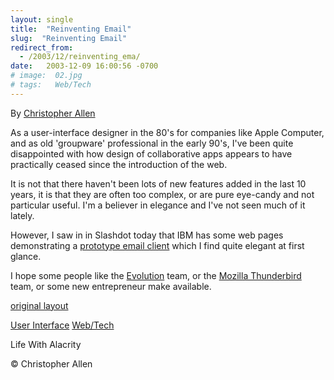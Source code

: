```yaml
---
layout: single
title:  "Reinventing Email"
slug:  "Reinventing Email"
redirect_from:
  - /2003/12/reinventing_ema/
date:   2003-12-09 16:00:56 -0700
# image:  02.jpg
# tags:   Web/Tech
---
```


By [Christopher Allen](/about)

As a user-interface designer in the 80's for companies like Apple Computer, and as old 'groupware' professional in the early 90's, I've been quite disappointed with how design of collaborative apps appears to have practically ceased since the introduction of the web.

It is not that there haven't been lots of new features added in the last 10 years, it is that they are often too complex, or are pure eye-candy and not particular useful. I'm a believer in elegance and I've not seen much of it lately.

However, I saw in in Slashdot today that IBM has some web pages demonstrating a [prototype email client](http://www.research.ibm.com/remail/index.html) which I find quite elegant at first glance.

I hope some people like the [Evolution](http://www.gnome.org/projects/evolution/) team, or the [Mozilla Thunderbird](http://www.mozilla.org/products/thunderbird/) team, or some new entrepreneur make available.

[original layout](/previous/2003/12/reinventing_ema.html)

[User Interface](/tags/user-interface/) [Web/Tech](/tags/web/tech/)

Life With Alacrity

© Christopher Allen